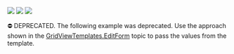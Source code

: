 <!-- default badges list -->
![](https://img.shields.io/endpoint?url=https://codecentral.devexpress.com/api/v1/VersionRange/134059843/21.1.5%2B)
[![](https://img.shields.io/badge/Open_in_DevExpress_Support_Center-FF7200?style=flat-square&logo=DevExpress&logoColor=white)](https://supportcenter.devexpress.com/ticket/details/E457)
[![](https://img.shields.io/badge/📖_How_to_use_DevExpress_Examples-e9f6fc?style=flat-square)](https://docs.devexpress.com/GeneralInformation/403183)
<!-- default badges end -->
⛔ DEPRECATED. The following example was deprecated. Use the approach shown in the <a href="https://docs.devexpress.com/AspNet/DevExpress.Web.GridViewTemplates.EditForm">GridViewTemplates.EditForm</a> topic to pass the values from the template.
